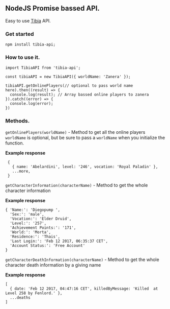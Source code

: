 ## NodeJS Promise bassed API.

Easy to use [Tibia](http://www.tibia.com/news/?subtopic=latestnews) API.

### Get started

`npm install tibia-api;`

### How to use it.

```
import TibiaAPI from 'tibia-api';

const tibiaAPI = new TibiaAPI({ worldName: 'Zanera' });

tibiaAPI.getOnlinePlayers(// optional to pass world name here).then((result) => {
  console.log(result); // Array bassed online players to zanera
}).catch((error) => {
  console.log(error);
})
```
### Methods.

`getOnlinePlayers(worldName)` - Method to get all the online players `worldName` is optional, but be sure to pass a `worldName` when you initialize the function.

**Example response**
```
 {
   { name: 'Abelardini', level: '246', vocation: 'Royal Paladin' },
   ...more,
 }
```
`getCharacterInformation(characterName)` - Method to get the whole character information

**Example response**
```
{ 'Name:': 'Diegopump ',
  'Sex:': 'male',
  'Vocation:': 'Elder Druid',
  'Level:': '257',
  'Achievement Points:': '171',
  'World:': 'Morta',
  'Residence:': 'Thais',
  'Last Login:': 'Feb 12 2017, 06:35:37 CET',
  'Account Status:': 'Free Account'
}
```

`getCharacterDeathInformation(characterName)` - Method to get the whole character death information by a giving name

**Example response**
```
[
  { date: 'Feb 12 2017, 04:47:16 CET', killedByMessage: 'Killed  at Level 258 by Fenlord.' },
  ...deaths
]
```
